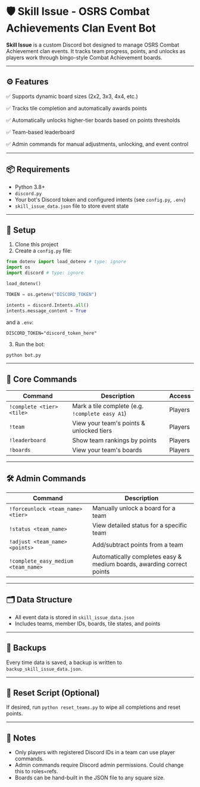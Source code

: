 # 🛡️ Skill Issue - OSRS Combat Achievements Clan Event Bot

**Skill Issue** is a custom Discord bot designed to manage OSRS Combat Achievement clan events. It tracks team progress, points, and unlocks as players work through bingo-style Combat Achievement boards.

---

## ⚙️ Features

✅ Supports dynamic board sizes (2x2, 3x3, 4x4, etc.)

✅ Tracks tile completion and automatically awards points

✅ Automatically unlocks higher-tier boards based on points thresholds

✅ Team-based leaderboard

✅ Admin commands for manual adjustments, unlocking, and event control

---

## 📦 Requirements

- Python 3.8+
- `discord.py`
- Your bot's Discord token and configured intents (see `config.py`, `.env`)
- `skill_issue_data.json` file to store event state

---

## 🚀 Setup

1. Clone this project
2. Create a `config.py` file:

```python
from dotenv import load_dotenv # type: ignore
import os
import discord # type: ignore

load_dotenv()

TOKEN = os.getenv("DISCORD_TOKEN")

intents = discord.Intents.all()
intents.message_content = True
```

and a `.env`:

`DISCORD_TOKEN="discord_token_here"`

3. Run the bot:

```bash
python bot.py
```

---

## 📝 Core Commands

| Command                   | Description                                     | Access  |
| ------------------------- | ----------------------------------------------- | ------- |
| `!complete <tier> <tile>` | Mark a tile complete (e.g. `!complete easy A1`) | Players |
| `!team`                   | View your team's points & unlocked tiers        | Players |
| `!leaderboard`            | Show team rankings by points                    | Players |
| `!boards`                 | View your team's boards                         | Players |

---

## 🛠️ Admin Commands

| Command                             | Description                                                           |
| ----------------------------------- | --------------------------------------------------------------------- |
| `!forceunlock <team_name> <tier>`   | Manually unlock a board for a team                                    |
| `!status <team_name>`               | View detailed status for a specific team                              |
| `!adjust <team_name> <points>`      | Add/subtract points from a team                                       |
| `!complete_easy_medium <team_name>` | Automatically completes easy & medium boards, awarding correct points |

---

## 🗂 Data Structure

- All event data is stored in `skill_issue_data.json`
- Includes teams, member IDs, boards, tile states, and points

---

## 💾 Backups

Every time data is saved, a backup is written to `backup_skill_issue_data.json`.

---

## 🧹 Reset Script (Optional)

If desired, run `python reset_teams.py` to wipe all completions and reset points.

---

## 🏁 Notes

- Only players with registered Discord IDs in a team can use player commands.
- Admin commands require Discord admin permissions. Could change this to roles=refs.
- Boards can be hand-built in the JSON file to any square size.
